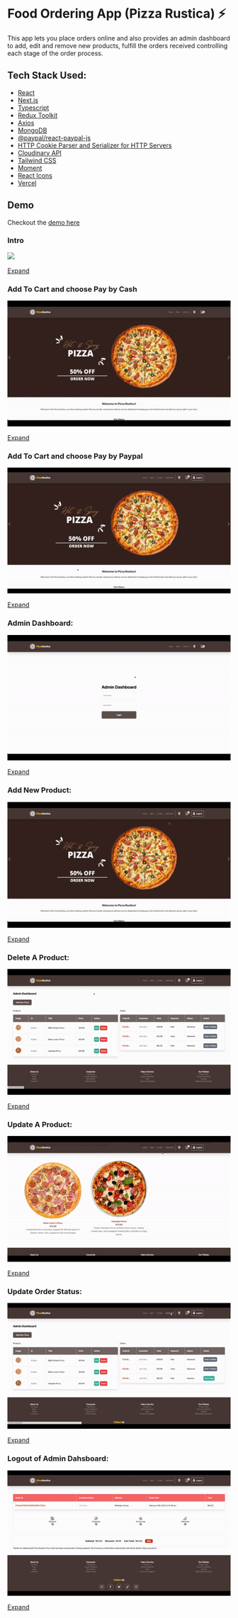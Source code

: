 # Food Ordering App (Pizza Rustica) ⚡

This app lets you place orders online and also provides an admin dashboard to add, edit and remove new products, fulfill the orders received controlling each stage of the order process.

## Tech Stack Used:

- [React](https://reactjs.org/)
- [Next.js](https://nextjs.org/)
- [Typescript](https://www.typescriptlang.org/)
- [Redux Toolkit](https://redux-toolkit.js.org/)
- [Axios](https://axios-http.com/docs/intro)
- [MongoDB](https://cloud.mongodb.com/)
- [@paypal/react-paypal-js](https://www.npmjs.com/package/@paypal/react-paypal-js)
- [HTTP Cookie Parser and Serializer for HTTP Servers](https://www.npmjs.com/package/cookie)
- [Cloudinary API](https://cloudinary.com/)
- [Tailwind CSS](https://tailwindcss.com/docs/guides/nextjs)
- [Moment](https://www.npmjs.com/package/moment)
- [React Icons](https://react-icons.github.io/react-icons/)
- [Vercel](https://vercel.com/)

## Demo

Checkout the [demo here](https://food-ordering-app.valynsilva.com/)

### Intro

![](/public/gifs/intro.gif)

[Expand](/public/demos/intro.mp4)

### Add To Cart and choose Pay by Cash

![](/public/gifs/checkout-by-cash.gif)

[Expand](/public/demos/checkout-by-cash.mp4)

### Add To Cart and choose Pay by Paypal

![](/public/gifs/checkout-by-paypal.gif)

[Expand](/public/demos/checkout-by-paypal.mp4)

### Admin Dashboard:

![](/public/gifs/admin-dashboard.gif)

[Expand](/public/demos/admin-dashboard.mp4)

### Add New Product:

![](/public/gifs/Add-New-Product.gif)

[Expand](/public/demos/Add-New-Product.mp4)

### Delete A Product:

![](/public/gifs/delete-product.gif)

[Expand](/public/demos/delete-product.mp4)

### Update A Product:

![](/public/gifs/update-product.gif)

[Expand](/public/demos/update-product.mp4)

### Update Order Status:

![](/public/gifs/Order-Status.gif)

[Expand](/public/demos/Order-Status.mp4)

### Logout of Admin Dahsboard:

![](/public/gifs/Logout.gif)

[Expand](/public/demos/Logout.mp4)
